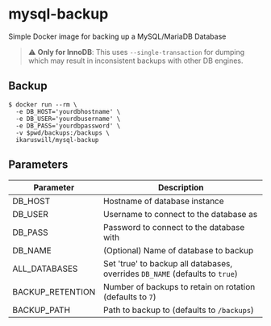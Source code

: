 # mysql-backup
Simple Docker image for backing up a MySQL/MariaDB Database

> ⚠️ **Only for InnoDB**: This uses `--single-transaction` for dumping which may result in inconsistent backups with other DB engines.

## Backup
```
$ docker run --rm \
  -e DB_HOST='yourdbhostname' \
  -e DB_USER='yourdbusername' \
  -e DB_PASS='yourdbpassword' \
  -v $pwd/backups:/backups \
  ikaruswill/mysql-backup
```

## Parameters
| Parameter        | Description                                                                  |
|------------------|------------------------------------------------------------------------------|
| DB_HOST          | Hostname of database instance                                                |
| DB_USER          | Username to connect to the database as                                       |
| DB_PASS          | Password to connect to the database with                                     |
| DB_NAME          | (Optional) Name of database to backup                                        |
| ALL_DATABASES    | Set 'true' to backup all databases, overrides `DB_NAME` (defaults to `true`) |
| BACKUP_RETENTION | Number of backups to retain on rotation (defaults to `7`)                    |
| BACKUP_PATH      | Path to backup to (defaults to `/backups`)                                   |


